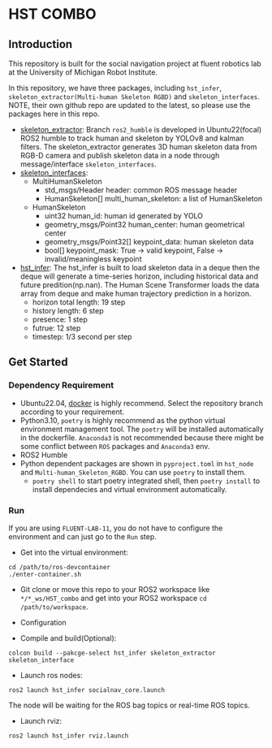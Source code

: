 # HST COMBO

## Introduction
This repository is built for the social navigation project at fluent robotics lab at the University of Michigan Robot Institute. 

In this repository, we have three packages, including `hst_infer`, `skeleton_extractor(Multi-human Skeleton RGBD)` and `skeleton_interfaces`. NOTE, their own github repo are updated to the latest, so please use the packages here in this repo.

 * [skeleton_extractor](https://github.com/fluentrobotics/Multi-human_Skeleton_RGBD): 
 Branch `ros2_humble` is developed in Ubuntu22(focal) ROS2 humble to track human and skeleton by YOLOv8 and kalman filters. The skeleton_extractor generates 3D human skeleton data from RGB-D camera and publish skeleton data in a node through message/interface `skeleton_interfaces`.
 * [skeleton_interfaces](https://github.com/AlfredMoore/skeleton_interfaces): 
    * MultiHumanSkeleton
        * std_msgs/Header header: common ROS message header
        * HumanSkeleton[] multi_human_skeleton: a list of HumanSkeleton
    * HumanSkeleton
        * uint32 human_id: human id generated by YOLO
        * geometry_msgs/Point32 human_center: human geometrical center
        * geometry_msgs/Point32[] keypoint_data: human skeleton data
        * bool[] keypoint_mask: True -> valid keypoint, False -> invalid/meaningless keypoint
 * [hst_infer](https://github.com/AlfredMoore/hst_node):
 The hst_infer is built to load skeleton data in a deque then the deque will generate a time-series horizon, including historical data and future predition(np.nan). The Human Scene Transformer loads the data array from deque and make human trajectory prediction in a horizon. 
    * horizon total length: 19 step
    * history length: 6 step
    * presence: 1 step
    * futrue: 12 step
    * timestep: 1/3 second per step

## Get Started

### Dependency Requirement
 * Ubuntu22.04, [docker](https://github.com/fluentrobotics/ros-devcontainer/tree/humble-cu118) is highly recommend. Select the repository branch according to your requirement.
 * Python3.10, `poetry` is highly recommend as the python virtual environment management tool. The `poetry` will be installed automatically in the dockerfile. `Anaconda3` is not recommended because there might be some conflict between `ROS` packages and `Anaconda3` env.
 * ROS2 Humble
 * Python dependent packages are shown in `pyproject.toml` in `hst_node` and `Multi-human_Skeleton_RGBD`. You can use `poetry` to install them.
    * `poetry shell` to start poetry integrated shell, then `poetry install` to install dependecies and virtual environment automatically.

### Run
If you are using `FLUENT-LAB-11`, you do not have to configure the environment and can just go to the `Run` step.

 * Get into the virtual environment: 
 ```shell
 cd /path/to/ros-devcontainer
 ./enter-container.sh
 ```
 * Git clone or move this repo to your ROS2 workspace like `*/*_ws/HST_combo` and get into your ROS2 workspace `cd /path/to/workspace`.

 * Configuration



 * Compile and build(Optional):
 ```shell
 colcon build --pakcge-select hst_infer skeleton_extractor skeleton_interface
 ```

 * Launch ros nodes:
 ```shell
 ros2 launch hst_infer socialnav_core.launch
 ```
 The node will be waiting for the ROS bag topics or real-time ROS topics. 

 * Launch rviz:
 ```shell
 ros2 launch hst_infer rviz.launch
 ```
